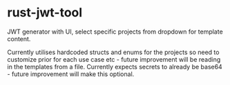 # rust-jwt-tool
JWT generator with UI, select specific projects from dropdown for template content.

Currently utilises hardcoded structs and enums for the projects so need to customize prior for each use case etc - future improvement will be reading in the templates from a file.
Currently expects secrets to already be base64 - future improvement will make this optional.
